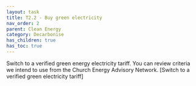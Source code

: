 ```yaml
---
layout: task
title: T2.2 - Buy green electricity
nav_order: 2
parent: Clean Energy 
category: Decarbonise 
has_children: true
has_toc: true
---
```


 Switch to a verified green energy electricity tariff. You can review criteria we intend to use from the Church Energy Advisory Network. [Switch to a verified green electricity tariff]

